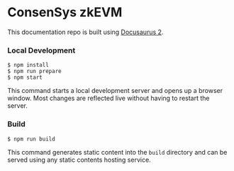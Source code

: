 # ConsenSys zkEVM

This documentation repo is built using [Docusaurus 2](https://docusaurus.io/).

### Local Development

    $ npm install
    $ npm run prepare
    $ npm start

This command starts a local development server and opens up a browser window. Most changes are reflected live without having to restart the server.

### Build

    $ npm run build

This command generates static content into the `build` directory and can be served using any static contents hosting service.
